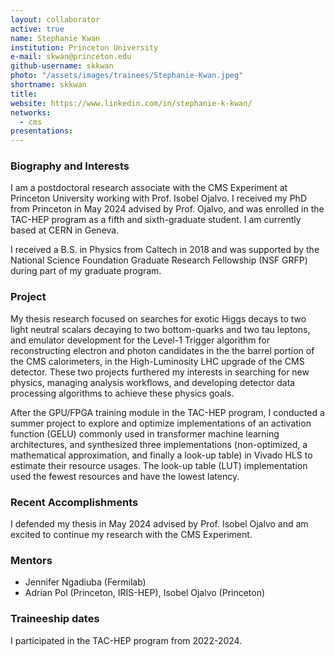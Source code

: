 ```yaml
---
layout: collaborator
active: true
name: Stephanie Kwan
institution: Princeton University
e-mail: skwan@princeton.edu
github-username: skkwan
photo: "/assets/images/trainees/Stephanie-Kwan.jpeg"
shortname: skkwan
title:
website: https://www.linkedin.com/in/stephanie-k-kwan/
networks:
  - cms
presentations:
---
```


### Biography and Interests
I am a postdoctoral research associate with the CMS Experiment at Princeton University working with Prof. Isobel Ojalvo. I received my PhD from Princeton in May 2024 advised by Prof. Ojalvo, and was enrolled in the TAC-HEP program as a fifth and sixth-graduate student. I am currently based at CERN in Geneva.

I received a B.S. in Physics from Caltech in 2018 and was supported by the National Science Foundation Graduate Research Fellowship (NSF GRFP) during part of my graduate program. 

### Project 
My thesis research focused on searches for exotic Higgs decays to two light neutral scalars decaying to two bottom-quarks and two tau leptons, and emulator development for the Level-1 Trigger algorithm for reconstructing electron and photon candidates in the the barrel portion of the CMS calorimeters, in the High-Luminosity LHC upgrade of the CMS detector. These two projects furthered my interests in searching for new physics,  managing analysis workflows, and developing detector data processing algorithms to achieve these physics goals. 

After the GPU/FPGA training module in the TAC-HEP program, I conducted a summer project to explore and optimize implementations of an activation function (GELU) commonly used in transformer machine learning architectures, and synthesized three implementations (non-optimized, a mathematical approximation, and finally a look-up table) in Vivado HLS to estimate their resource usages. The look-up table (LUT) implementation used the fewest resources and have the lowest latency.

### Recent Accomplishments
I defended my thesis in May 2024 advised by Prof. Isobel Ojalvo and am excited to continue my research with the CMS Experiment.

### Mentors 
  * Jennifer Ngadiuba (Fermilab) 
  * Adrian Pol (Princeton, IRIS-HEP), Isobel Ojalvo (Princeton)

### Traineeship dates
I participated in the TAC-HEP program from 2022-2024.
